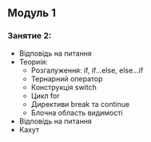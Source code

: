## Модуль 1

### Занятие 2:

- Відповідь на питання
- Теориія:
  - Розгалуження: if, if...else, else...if
  - Тернарний оператор
  - Конструкція switch
  - Цикл for
  - Директиви break та continue
  - Блочна область видимості
- Відповідь на питання
- Кахут
